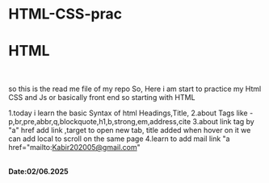 # HTML-CSS-prac
<h1>HTML</h1>
<br>

so this is the read me file of my repo
So, Here i am start to practice my Html CSS and Js or basically front end 
so starting with HTML
<br>

1.today i learn the basic Syntax of html 
Headings,Title,
2.about Tags like -p,br,pre,abbr,q,blockquote,h1,b,strong,em,address,cite
3.about link tag by "a" href add link ,target to open new tab,
  title added when hover on it we can add local to scroll on the 
  same page 
4.learn to add mail link "a href="mailto:Kabir202005@gmail.com"

<br>
<b>Date:02/06.2025</b>


